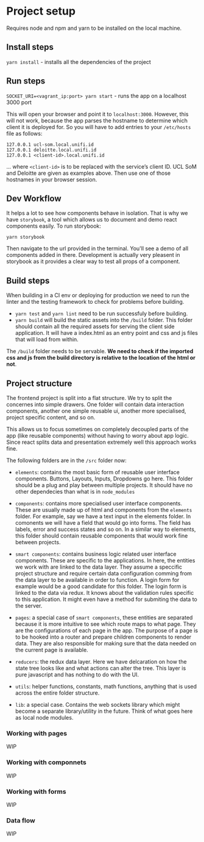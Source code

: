 # Project setup

Requires node and npm and yarn to be installed on the local machine.

## Install steps

`yarn install` - installs all the dependencies of the project 

## Run steps

`SOCKET_URI=<vagrant_ip:port> yarn start` - runs the app on a localhost 3000 port

This will open your browser and point it to `localhost:3000`. However, this will not work, because the app
parses the hostname to determine which client it is deployed for. So you will have to add entries
to your `/etc/hosts` file as follows:

```
127.0.0.1 ucl-som.local.unifi.id
127.0.0.1 deloitte.local.unifi.id
127.0.0.1 <client-id>.local.unifi.id
```

… where `<client-id>` is to be replaced with the service’s client ID. UCL SoM and Deloitte are given as
examples above. Then use one of those hostnames in your browser session.

## Dev Workflow 

It helps a lot to see how components behave in isolation. That is why we have `storybook`, a tool
which allows us to document and demo react components easily. To run storybook:

`yarn storybook` 

Then navigate to the url provided in the terminal. You'll see a demo of all components added in there.
Development is actually very pleasent in storybook as it provides a clear way to test all props
of a component.

## Build steps

When building in a CI env or deploying for production we need to run the linter and the testing 
framework to check for problems before building.

- `yarn test` and `yarn lint` need to be run successfuly before building.
- `yarn build` will build the static assets into the `/build` folder. This folder should contain
all the required assets for serving the client side application. It will have a index.html as an entry
point and css and js files that will load from within. 

The `/build` folder needs to be servable. **We need to check if the imported css and js from the build
directory is relative to the location of the html or not**.

## Project structure

The frontend project is split into a flat structure. We try to split the concernes into simple drawers. One folder will contain data interaction components, another one simple reusable ui, another 
more specialised, project specific content, and so on. 

This allows us to focus sometimes on completely decoupled parts of the app (like reusable components)
without having to worry about app logic. Since react splits data and presentation extremely well this
approach works fine. 

The following folders are in the `/src` folder now:

- `elements`: contains the most basic form of reusable user interface components. Buttons, Layouts, Inputs, Dropdowns go here. This folder should be a plug and play between multiple projects. It should have 
no other dependecies than what is in `node_modules`

- `components`: contains more specialised user interface components. These are usually made up of html and components from the `elements` folder. For example, say we have a text input in the elements folder. In comonents we will have a field that would go into forms. The field has labels, error and success states and so on. In a similar way to elements, this folder should contain reusable components
that would work fine between projects. 

- `smart components`: contains business logic related user interface components. These are specific
to the applications. In here, the entities we work with are linked to the data layer. They assume a speccific project structure and require certain data configuration comming from the data layer to 
be available in order to function. A login form for example would be a good candidate for this folder. The login form is linked to the data via redux. It knows about the validation rules specific to this application. It might even have a method for submiting the data to the server. 

- `pages`: a special case of `smart components`, these entities are separated because it is more intuitive to see which route maps to what page. They are the configurations of each page in the app. 
The purpose of a page is to be hooked into a router and prepare children components to render data. They are also responsible for making sure that the data needed on the current page is available. 

- `reducers`: the redux data layer. Here we have delcaration on how the state tree looks like and what
actions can alter the tree. This layer is pure javascript and has nothing to do with the UI. 

- `utils`: helper functions, constants, math functions, anything that is used across the entire folder structure. 

- `lib`: a special case. Contains the web sockets library which might become a separate library/utility in the future. Think of what goes here as local node modules. 


### Working with pages

WIP

### Working with componnets

WIP

### Working with forms

WIP

### Data flow

WIP

